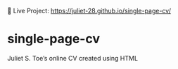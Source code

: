 🔗 Live Project: https://juliet-28.github.io/single-page-cv/
# single-page-cv
Juliet S. Toe’s online CV created using HTML
